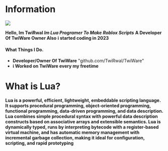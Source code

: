 # Information
[![](https://raw.githubusercontent.com/TwiWare/testing-Scripts-files-of-twiware-For-Leastest-Fliestestin/main/TwiRwall.jpg)](github.com/error.lua)

**Hello, Im TwiRwal _Im Lua Programer To Make Roblox Scripts_**
**A Developer Of TwiWare Owner Also**
**i started coding in 2023**

#### What Things I Do.
- **Developer/Owner Of TwiWare** "github.com/TwiRwal/TwiWare"
- **i Worked on TwiWare every my freetime**

# What is Lua?
**Lua is a powerful, efficient, lightweight, embeddable scripting language. It supports procedural programming, object-oriented programming, functional programming, data-driven programming, and data description.
Lua combines simple procedural syntax with powerful data description constructs based on associative arrays and extensible semantics. Lua is dynamically typed, runs by interpreting bytecode with a register-based virtual machine, and has automatic memory management with incremental garbage collection, making it ideal for configuration, scripting, and rapid prototyping**

